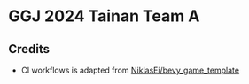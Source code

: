 # GGJ 2024 Tainan Team A

## Credits

- CI workflows is adapted from [NiklasEi/bevy_game_template](https://github.com/NiklasEi/bevy_game_template)


<!-- AAAB 前進
BBAB attack
CCAB defense
BABA 閃避

DDDD 技能 -->
